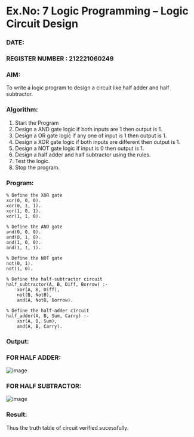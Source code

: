 # Ex.No: 7  Logic Programming –  Logic Circuit Design
### DATE:                                                                            
### REGISTER NUMBER : 212221060249
### AIM: 
To write a logic program to design a circuit like half adder and half subtractor.
###  Algorithm:
1. Start the Program
2. Design a AND gate logic if both inputs are 1 then output is 1.
3. Design a OR gate logic if any one of input is 1 then output is 1.
4. Design a XOR gate logic if both inputs are different then output is 1.
5. Design a NOT gate logic if input is 0 then output is 1.
6. Design a half adder and half subtractor using the rules.
7. Test the logic.
8. Stop the program.

### Program:

```
% Define the XOR gate
xor(0, 0, 0).
xor(0, 1, 1).
xor(1, 0, 1).
xor(1, 1, 0).

% Define the AND gate
and(0, 0, 0).
and(0, 1, 0).
and(1, 0, 0).
and(1, 1, 1).

% Define the NOT gate
not(0, 1).
not(1, 0).

% Define the half-subtractor circuit
half_subtractor(A, B, Diff, Borrow) :-
    xor(A, B, Diff),
    not(B, NotB),
    and(A, NotB, Borrow).

% Define the half-adder circuit
half_adder(A, B, Sum, Carry) :-
    xor(A, B, Sum),
    and(A, B, Carry).

```









### Output:
###  FOR HALF ADDER:
![image](https://github.com/shahid7345/AI_Lab_2023-24/assets/160318155/d925b03c-6f62-4931-bcce-d780fbe4f299)
### FOR HALF SUBTRACTOR:
![image](https://github.com/shahid7345/AI_Lab_2023-24/assets/160318155/d3befff5-bcfb-40e3-a80c-a24eac91e3a5)


### Result:
Thus the truth table of circuit verified sucessfully.
